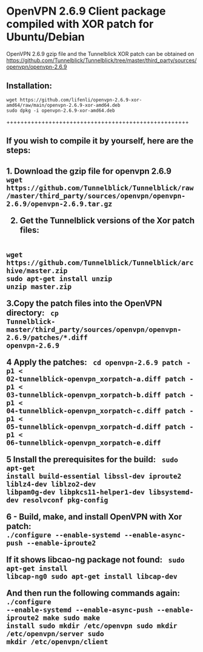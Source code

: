 <h1>OpenVPN 2.6.9 Client package compiled with XOR patch for Ubuntu/Debian </h1>

OpenVPN 2.6.9 gzip file and the Tunnelblick XOR patch can be obtained on 
<a>https://github.com/Tunnelblick/Tunnelblick/tree/master/third_party/sources/openvpn/openvpn-2.6.9 </a>

<h2>Installation:</h2>
<code>wget https://github.com/lifenli/openvpn-2.6.9-xor-amd64/raw/main/openvpn-2.6.9-xor-amd64.deb
sudo dpkg -i openvpn-2.6.9-xor-amd64.deb</code>

++++++++++++++++++++++++++++++++++++++++++++++++++++

<h2>If you wish to compile it by yourself, here are the steps:<h2>
<div>
1. Download the gzip file for openvpn 2.6.9
<code>
wget https://github.com/Tunnelblick/Tunnelblick/raw/master/third_party/sources/openvpn/openvpn-2.6.9/openvpn-2.6.9.tar.gz 
</code>

2. Get the Tunnelblick versions of the Xor patch files:
<code>
wget https://github.com/Tunnelblick/Tunnelblick/archive/master.zip
sudo apt-get install unzip
unzip master.zip
</code>

3.Copy the patch files into the OpenVPN directory:
<code>
cp Tunnelblick-master/third_party/sources/openvpn/openvpn-2.6.9/patches/*.diff openvpn-2.6.9 
</code>

4 Apply the patches:
<code>
cd openvpn-2.6.9
patch -p1 < 02-tunnelblick-openvpn_xorpatch-a.diff
patch -p1 < 03-tunnelblick-openvpn_xorpatch-b.diff
patch -p1 < 04-tunnelblick-openvpn_xorpatch-c.diff
patch -p1 < 05-tunnelblick-openvpn_xorpatch-d.diff
patch -p1 < 06-tunnelblick-openvpn_xorpatch-e.diff
</code>

5 Install the prerequisites for the build:
<code>
sudo apt-get install build-essential libssl-dev iproute2 liblz4-dev liblzo2-dev libpam0g-dev libpkcs11-helper1-dev libsystemd-dev resolvconf pkg-config 
</code>

6 - Build, make, and install OpenVPN with Xor patch:
<code>
./configure --enable-systemd --enable-async-push --enable-iproute2
</code>

If it shows libcao-ng package not found:
<code>
sudo apt-get install libcap-ng0
sudo apt-get install libcap-dev
</code>

And then run the following commands again:
<code>
./configure --enable-systemd --enable-async-push --enable-iproute2
make
sudo make install
sudo mkdir /etc/openvpn
sudo mkdir /etc/openvpn/server
sudo mkdir /etc/openvpn/client
</code>
</div>
